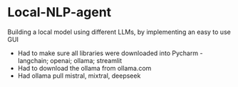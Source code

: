 # Local-NLP-agent
Building a local model using different LLMs, by implementing an easy to use GUI

- Had to make sure all libraries were downloaded into Pycharm - langchain; openai; ollama; streamlit
- Had to download the ollama from ollama.com 
- Had ollama pull mistral, mixtral, deepseek
